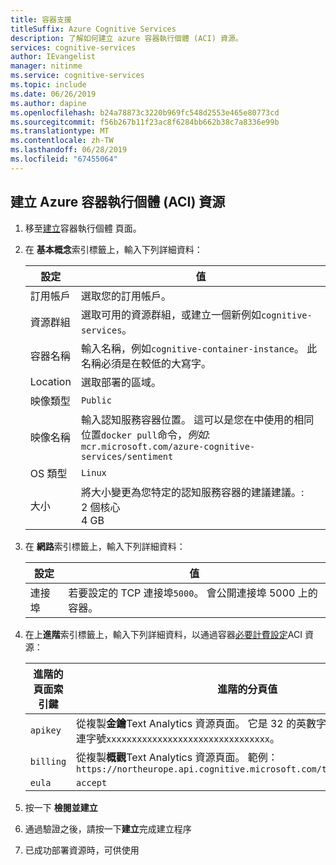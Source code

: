 ```yaml
---
title: 容器支援
titleSuffix: Azure Cognitive Services
description: 了解如何建立 azure 容器執行個體 (ACI) 資源。
services: cognitive-services
author: IEvangelist
manager: nitinme
ms.service: cognitive-services
ms.topic: include
ms.date: 06/26/2019
ms.author: dapine
ms.openlocfilehash: b24a78873c3220b969fc548d2553e465e80773cd
ms.sourcegitcommit: f56b267b11f23ac8f6284bb662b38c7a8336e99b
ms.translationtype: MT
ms.contentlocale: zh-TW
ms.lasthandoff: 06/28/2019
ms.locfileid: "67455064"
---
```

## <a name="create-an-azure-container-instance-aci-resource"></a>建立 Azure 容器執行個體 (ACI) 資源

1. 移至[建立](https://ms.portal.azure.com/#create/Microsoft.ContainerInstances)容器執行個體 頁面。

2. 在 **基本概念**索引標籤上，輸入下列詳細資料：

    |設定|值|
    |--|--|
    |訂用帳戶|選取您的訂用帳戶。|
    |資源群組|選取可用的資源群組，或建立一個新例如`cognitive-services`。|
    |容器名稱|輸入名稱，例如`cognitive-container-instance`。 此名稱必須是在較低的大寫字。|
    |Location|選取部署的區域。|
    |映像類型|`Public`|
    |映像名稱|輸入認知服務容器位置。 這可以是您在中使用的相同位置`docker pull`命令，_例如_: <br>`mcr.microsoft.com/azure-cognitive-services/sentiment`|
    |OS 類型|`Linux`|
    |大小|將大小變更為您特定的認知服務容器的建議建議。:<br>2 個核心<br>4 GB

3. 在 **網路**索引標籤上，輸入下列詳細資料：

    |設定|值|
    |--|--|
    |連接埠|若要設定的 TCP 連接埠`5000`。 會公開連接埠 5000 上的容器。|

4. 在上**進階**索引標籤上，輸入下列詳細資料，以通過容器[必要計費設定](https://docs.microsoft.com/azure/cognitive-services/text-analytics/how-tos/text-analytics-how-to-install-containers#billing-arguments)ACI 資源：

    |進階的頁面索引鍵|進階的分頁值|
    |--|--|
    |`apikey`|從複製**金鑰**Text Analytics 資源頁面。 它是 32 的英數字元字串，不含空格或連字號`xxxxxxxxxxxxxxxxxxxxxxxxxxxxxxxx`。|
    |`billing`|從複製**概觀**Text Analytics 資源頁面。 範例： `https://northeurope.api.cognitive.microsoft.com/text/analytics/v2.0`|
    |`eula`|`accept`|

1. 按一下 **檢閱並建立**
1. 通過驗證之後，請按一下**建立**完成建立程序
1. 已成功部署資源時，可供使用